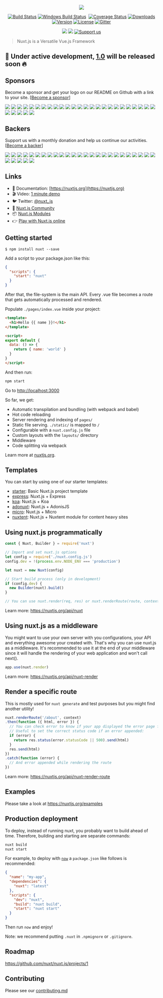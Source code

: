 <p align="center"><img align="center" src="http://imgur.com/V4LtoII.png"/></p>
<p align="center">
  <a href="https://travis-ci.org/nuxt/nuxt.js"><img src="https://img.shields.io/travis/nuxt/nuxt.js/master.svg" alt="Build Status"></a>
  <a href="https://ci.appveyor.com/project/Atinux/nuxt-js"><img src="https://ci.appveyor.com/api/projects/status/gwab06obc6srx9g4?svg=true" alt="Windows Build Status"></a>
  <a href="https://codecov.io/gh/nuxt/nuxt.js"><img src="https://img.shields.io/codecov/c/github/nuxt/nuxt.js/master.svg" alt="Coverage Status"></a>
  <a href="https://www.npmjs.com/package/nuxt"><img src="https://img.shields.io/npm/dm/nuxt.svg" alt="Downloads"></a>
  <a href="https://www.npmjs.com/package/nuxt"><img src="https://img.shields.io/npm/v/nuxt.svg" alt="Version"></a>
  <a href="https://www.npmjs.com/package/nuxt"><img src="https://img.shields.io/npm/l/nuxt.svg" alt="License"></a>
  <a href="https://gitter.im/nuxt/nuxt.js"><img src="https://img.shields.io/badge/GITTER-join%20chat-green.svg" alt="Gitter"></a>
 </p>
 <p align="center">
  <a href="#backers" alt="sponsors on Open Collective"><img src="https://opencollective.com/nuxtjs/backers/badge.svg" /></a>
  <a href="#sponsors" alt="Sponsors on Open Collective"><img src="https://opencollective.com/nuxtjs/sponsors/badge.svg" /></a>
  <a href="https://opencollective.com/nuxtjs"><img src="https://img.shields.io/badge/Support%20us-Open%20Collective-41B883.svg" alt="Support us"></a>

</p>

> Nuxt.js is a Versatile Vue.js Framework

## 🚧 Under active development, [1.0](https://github.com/nuxt/nuxt.js/projects/1) will be released soon :fire:

## Sponsors

Become a sponsor and get your logo on our README on Github with a link to your site. [[Become a sponsor](https://opencollective.com/nuxtjs#sponsor)]

<p>
<a href="https://opencollective.com/nuxtjs/sponsor/0/website" target="_blank" rel="noopener noreferrer"><img src="https://opencollective.com/nuxtjs/sponsor/0/avatar.svg"></a>
<a href="https://opencollective.com/nuxtjs/sponsor/1/website" target="_blank" rel="noopener noreferrer"><img src="https://opencollective.com/nuxtjs/sponsor/1/avatar.svg"></a>
<a href="https://opencollective.com/nuxtjs/sponsor/2/website" target="_blank" rel="noopener noreferrer"><img src="https://opencollective.com/nuxtjs/sponsor/2/avatar.svg"></a>
<a href="https://opencollective.com/nuxtjs/sponsor/3/website" target="_blank" rel="noopener noreferrer"><img src="https://opencollective.com/nuxtjs/sponsor/3/avatar.svg"></a>
<a href="https://opencollective.com/nuxtjs/sponsor/4/website" target="_blank" rel="noopener noreferrer"><img src="https://opencollective.com/nuxtjs/sponsor/4/avatar.svg"></a>
<a href="https://opencollective.com/nuxtjs/sponsor/5/website" target="_blank" rel="noopener noreferrer"><img src="https://opencollective.com/nuxtjs/sponsor/5/avatar.svg"></a>
<a href="https://opencollective.com/nuxtjs/sponsor/6/website" target="_blank" rel="noopener noreferrer"><img src="https://opencollective.com/nuxtjs/sponsor/6/avatar.svg"></a>
<a href="https://opencollective.com/nuxtjs/sponsor/7/website" target="_blank" rel="noopener noreferrer"><img src="https://opencollective.com/nuxtjs/sponsor/7/avatar.svg"></a>
<a href="https://opencollective.com/nuxtjs/sponsor/8/website" target="_blank" rel="noopener noreferrer"><img src="https://opencollective.com/nuxtjs/sponsor/8/avatar.svg"></a>
<a href="https://opencollective.com/nuxtjs/sponsor/9/website" target="_blank" rel="noopener noreferrer"><img src="https://opencollective.com/nuxtjs/sponsor/9/avatar.svg"></a>
<a href="https://opencollective.com/nuxtjs/sponsor/10/website" target="_blank" rel="noopener noreferrer"><img src="https://opencollective.com/nuxtjs/sponsor/10/avatar.svg"></a>
<a href="https://opencollective.com/nuxtjs/sponsor/11/website" target="_blank" rel="noopener noreferrer"><img src="https://opencollective.com/nuxtjs/sponsor/11/avatar.svg"></a>
<a href="https://opencollective.com/nuxtjs/sponsor/12/website" target="_blank" rel="noopener noreferrer"><img src="https://opencollective.com/nuxtjs/sponsor/12/avatar.svg"></a>
<a href="https://opencollective.com/nuxtjs/sponsor/13/website" target="_blank" rel="noopener noreferrer"><img src="https://opencollective.com/nuxtjs/sponsor/13/avatar.svg"></a>
<a href="https://opencollective.com/nuxtjs/sponsor/14/website" target="_blank" rel="noopener noreferrer"><img src="https://opencollective.com/nuxtjs/sponsor/14/avatar.svg"></a>
<a href="https://opencollective.com/nuxtjs/sponsor/15/website" target="_blank" rel="noopener noreferrer"><img src="https://opencollective.com/nuxtjs/sponsor/15/avatar.svg"></a>
<a href="https://opencollective.com/nuxtjs/sponsor/16/website" target="_blank" rel="noopener noreferrer"><img src="https://opencollective.com/nuxtjs/sponsor/16/avatar.svg"></a>
<a href="https://opencollective.com/nuxtjs/sponsor/17/website" target="_blank" rel="noopener noreferrer"><img src="https://opencollective.com/nuxtjs/sponsor/17/avatar.svg"></a>
<a href="https://opencollective.com/nuxtjs/sponsor/18/website" target="_blank" rel="noopener noreferrer"><img src="https://opencollective.com/nuxtjs/sponsor/18/avatar.svg"></a>
<a href="https://opencollective.com/nuxtjs/sponsor/19/website" target="_blank" rel="noopener noreferrer"><img src="https://opencollective.com/nuxtjs/sponsor/19/avatar.svg"></a>
<a href="https://opencollective.com/nuxtjs/sponsor/20/website" target="_blank" rel="noopener noreferrer"><img src="https://opencollective.com/nuxtjs/sponsor/20/avatar.svg"></a>
<a href="https://opencollective.com/nuxtjs/sponsor/21/website" target="_blank" rel="noopener noreferrer"><img src="https://opencollective.com/nuxtjs/sponsor/21/avatar.svg"></a>
<a href="https://opencollective.com/nuxtjs/sponsor/22/website" target="_blank" rel="noopener noreferrer"><img src="https://opencollective.com/nuxtjs/sponsor/22/avatar.svg"></a>
<a href="https://opencollective.com/nuxtjs/sponsor/23/website" target="_blank" rel="noopener noreferrer"><img src="https://opencollective.com/nuxtjs/sponsor/23/avatar.svg"></a>
<a href="https://opencollective.com/nuxtjs/sponsor/24/website" target="_blank" rel="noopener noreferrer"><img src="https://opencollective.com/nuxtjs/sponsor/24/avatar.svg"></a>
<a href="https://opencollective.com/nuxtjs/sponsor/25/website" target="_blank" rel="noopener noreferrer"><img src="https://opencollective.com/nuxtjs/sponsor/25/avatar.svg"></a>
<a href="https://opencollective.com/nuxtjs/sponsor/26/website" target="_blank" rel="noopener noreferrer"><img src="https://opencollective.com/nuxtjs/sponsor/26/avatar.svg"></a>
<a href="https://opencollective.com/nuxtjs/sponsor/27/website" target="_blank" rel="noopener noreferrer"><img src="https://opencollective.com/nuxtjs/sponsor/27/avatar.svg"></a>
<a href="https://opencollective.com/nuxtjs/sponsor/28/website" target="_blank" rel="noopener noreferrer"><img src="https://opencollective.com/nuxtjs/sponsor/28/avatar.svg"></a>
<a href="https://opencollective.com/nuxtjs/sponsor/29/website" target="_blank" rel="noopener noreferrer"><img src="https://opencollective.com/nuxtjs/sponsor/29/avatar.svg"></a>
</p>

## Backers

Support us with a monthly donation and help us continue our activities. [[Become a backer](https://opencollective.com/nuxtjs#backer)]

<p>
<a href="https://opencollective.com/nuxtjs/backer/0/website" target="_blank" rel="noopener noreferrer"><img src="https://opencollective.com/nuxtjs/backer/0/avatar.svg"></a>
<a href="https://opencollective.com/nuxtjs/backer/1/website" target="_blank" rel="noopener noreferrer"><img src="https://opencollective.com/nuxtjs/backer/1/avatar.svg"></a>
<a href="https://opencollective.com/nuxtjs/backer/2/website" target="_blank" rel="noopener noreferrer"><img src="https://opencollective.com/nuxtjs/backer/2/avatar.svg"></a>
<a href="https://opencollective.com/nuxtjs/backer/3/website" target="_blank" rel="noopener noreferrer"><img src="https://opencollective.com/nuxtjs/backer/3/avatar.svg"></a>
<a href="https://opencollective.com/nuxtjs/backer/4/website" target="_blank" rel="noopener noreferrer"><img src="https://opencollective.com/nuxtjs/backer/4/avatar.svg"></a>
<a href="https://opencollective.com/nuxtjs/backer/5/website" target="_blank" rel="noopener noreferrer"><img src="https://opencollective.com/nuxtjs/backer/5/avatar.svg"></a>
<a href="https://opencollective.com/nuxtjs/backer/6/website" target="_blank" rel="noopener noreferrer"><img src="https://opencollective.com/nuxtjs/backer/6/avatar.svg"></a>
<a href="https://opencollective.com/nuxtjs/backer/7/website" target="_blank" rel="noopener noreferrer"><img src="https://opencollective.com/nuxtjs/backer/7/avatar.svg"></a>
<a href="https://opencollective.com/nuxtjs/backer/8/website" target="_blank" rel="noopener noreferrer"><img src="https://opencollective.com/nuxtjs/backer/8/avatar.svg"></a>
<a href="https://opencollective.com/nuxtjs/backer/9/website" target="_blank" rel="noopener noreferrer"><img src="https://opencollective.com/nuxtjs/backer/9/avatar.svg"></a>
<a href="https://opencollective.com/nuxtjs/backer/10/website" target="_blank" rel="noopener noreferrer"><img src="https://opencollective.com/nuxtjs/backer/10/avatar.svg"></a>
<a href="https://opencollective.com/nuxtjs/backer/11/website" target="_blank" rel="noopener noreferrer"><img src="https://opencollective.com/nuxtjs/backer/11/avatar.svg"></a>
<a href="https://opencollective.com/nuxtjs/backer/12/website" target="_blank" rel="noopener noreferrer"><img src="https://opencollective.com/nuxtjs/backer/12/avatar.svg"></a>
<a href="https://opencollective.com/nuxtjs/backer/13/website" target="_blank" rel="noopener noreferrer"><img src="https://opencollective.com/nuxtjs/backer/13/avatar.svg"></a>
<a href="https://opencollective.com/nuxtjs/backer/14/website" target="_blank" rel="noopener noreferrer"><img src="https://opencollective.com/nuxtjs/backer/14/avatar.svg"></a>
<a href="https://opencollective.com/nuxtjs/backer/15/website" target="_blank" rel="noopener noreferrer"><img src="https://opencollective.com/nuxtjs/backer/15/avatar.svg"></a>
<a href="https://opencollective.com/nuxtjs/backer/16/website" target="_blank" rel="noopener noreferrer"><img src="https://opencollective.com/nuxtjs/backer/16/avatar.svg"></a>
<a href="https://opencollective.com/nuxtjs/backer/17/website" target="_blank" rel="noopener noreferrer"><img src="https://opencollective.com/nuxtjs/backer/17/avatar.svg"></a>
<a href="https://opencollective.com/nuxtjs/backer/18/website" target="_blank" rel="noopener noreferrer"><img src="https://opencollective.com/nuxtjs/backer/18/avatar.svg"></a>
<a href="https://opencollective.com/nuxtjs/backer/19/website" target="_blank" rel="noopener noreferrer"><img src="https://opencollective.com/nuxtjs/backer/19/avatar.svg"></a>
<a href="https://opencollective.com/nuxtjs/backer/20/website" target="_blank" rel="noopener noreferrer"><img src="https://opencollective.com/nuxtjs/backer/20/avatar.svg"></a>
<a href="https://opencollective.com/nuxtjs/backer/21/website" target="_blank" rel="noopener noreferrer"><img src="https://opencollective.com/nuxtjs/backer/21/avatar.svg"></a>
<a href="https://opencollective.com/nuxtjs/backer/22/website" target="_blank" rel="noopener noreferrer"><img src="https://opencollective.com/nuxtjs/backer/22/avatar.svg"></a>
<a href="https://opencollective.com/nuxtjs/backer/23/website" target="_blank" rel="noopener noreferrer"><img src="https://opencollective.com/nuxtjs/backer/23/avatar.svg"></a>
<a href="https://opencollective.com/nuxtjs/backer/24/website" target="_blank" rel="noopener noreferrer"><img src="https://opencollective.com/nuxtjs/backer/24/avatar.svg"></a>
<a href="https://opencollective.com/nuxtjs/backer/25/website" target="_blank" rel="noopener noreferrer"><img src="https://opencollective.com/nuxtjs/backer/25/avatar.svg"></a>
<a href="https://opencollective.com/nuxtjs/backer/26/website" target="_blank" rel="noopener noreferrer"><img src="https://opencollective.com/nuxtjs/backer/26/avatar.svg"></a>
<a href="https://opencollective.com/nuxtjs/backer/27/website" target="_blank" rel="noopener noreferrer"><img src="https://opencollective.com/nuxtjs/backer/27/avatar.svg"></a>
<a href="https://opencollective.com/nuxtjs/backer/28/website" target="_blank" rel="noopener noreferrer"><img src="https://opencollective.com/nuxtjs/backer/28/avatar.svg"></a>
<a href="https://opencollective.com/nuxtjs/backer/29/website" target="_blank" rel="noopener noreferrer"><img src="https://opencollective.com/nuxtjs/backer/29/avatar.svg"></a>
</p>

## Links

- 📘 Documentation: [https://nuxtjs.org](https://nuxtjs.org)
- 🎬 Video: [1 minute demo](https://www.youtube.com/watch?v=kmf-p-pTi40)
- 🐦 Twitter: [@nuxt_js](https://twitter.com/nuxt_js)
- 👥 [Nuxt.js Community](https://github.com/nuxt-community)
- 📦 [Nuxt.js Modules](https://github.com/nuxt-community/modules)
- 👉 [Play with Nuxt.js online](https://glitch.com/edit/#!/nuxt-hello-world)

## Getting started

```
$ npm install nuxt --save
```

Add a script to your package.json like this:

```json
{
  "scripts": {
    "start": "nuxt"
  }
}
```

After that, the file-system is the main API. Every .vue file becomes a route that gets automatically processed and rendered.

Populate `./pages/index.vue` inside your project:

```html
<template>
  <h1>Hello {{ name }}!</h1>
</template>

<script>
export default {
  data: () => {
    return { name: 'world' }
  }
}
</script>
```

And then run:
```bash
npm start
```

Go to [http://localhost:3000](http://localhost:3000)

So far, we get:

- Automatic transpilation and bundling (with webpack and babel)
- Hot code reloading
- Server rendering and indexing of `pages/`
- Static file serving. `./static/` is mapped to `/`
- Configurable with a `nuxt.config.js` file
- Custom layouts with the `layouts/` directory
- Middleware
- Code splitting via webpack

Learn more at [nuxtjs.org](https://nuxtjs.org).

## Templates

You can start by using one of our starter templates:
- [starter](https://github.com/nuxt-community/starter-template): Basic Nuxt.js project template
- [express](https://github.com/nuxt-community/express-template): Nuxt.js + Express
- [koa](https://github.com/nuxt-community/koa-template): Nuxt.js + Koa
- [adonuxt](https://github.com/nuxt-community/adonuxt-template): Nuxt.js + AdonisJS
- [micro](https://github.com/nuxt-community/micro-template): Nuxt.js + Micro
- [nuxtent](https://github.com/nuxt-community/nuxtent-template): Nuxt.js + Nuxtent module for content heavy sites

## Using nuxt.js programmatically

```js
const { Nuxt, Builder } = require('nuxt')

// Import and set nuxt.js options
let config = require('./nuxt.config.js')
config.dev = !(process.env.NODE_ENV === 'production')

let nuxt = new Nuxt(config)

// Start build process (only in development)
if (config.dev) {
  new Builder(nuxt).build()
}

// You can use nuxt.render(req, res) or nuxt.renderRoute(route, context)
```

Learn more: https://nuxtjs.org/api/nuxt

## Using nuxt.js as a middleware

You might want to use your own server with you configurations, your API and everything awesome your created with. That's why you can use nuxt.js as a middleware. It's recommended to use it at the end of your middleware since it will handle the rendering of your web application and won't call next().

```js
app.use(nuxt.render)
```

Learn more: https://nuxtjs.org/api/nuxt-render

## Render a specific route

This is mostly used for `nuxt generate` and test purposes but you might find another utility!

```js
nuxt.renderRoute('/about', context)
.then(function ({ html, error }) {
  // You can check error to know if your app displayed the error page for this route
  // Useful to set the correct status code if an error appended:
  if (error) {
    return res.status(error.statusCode || 500).send(html)
  }
  res.send(html)
})
.catch(function (error) {
  // And error appended while rendering the route
})
```

Learn more: https://nuxtjs.org/api/nuxt-render-route

## Examples

Please take a look at https://nuxtjs.org/examples

## Production deployment

To deploy, instead of running nuxt, you probably want to build ahead of time. Therefore, building and starting are separate commands:

```bash
nuxt build
nuxt start
```

For example, to deploy with [`now`](https://zeit.co/now) a `package.json` like follows is recommended:
```json
{
  "name": "my-app",
  "dependencies": {
    "nuxt": "latest"
  },
  "scripts": {
    "dev": "nuxt",
    "build": "nuxt build",
    "start": "nuxt start"
  }
}
```
Then run `now` and enjoy!

Note: we recommend putting `.nuxt` in `.npmignore` or `.gitignore`.

## Roadmap

https://github.com/nuxt/nuxt.js/projects/1

## Contributing
Please see our [contributing.md](./contributing.md)